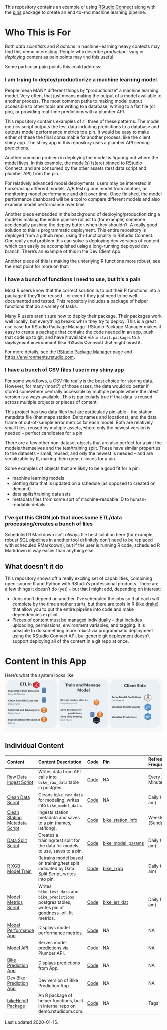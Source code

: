 This repository contains an example of using [RStudio
Connect](https://rstudio.com/products/connect/) along with the
[pins](https://github.com/rstudio/pins) package to create an end-to-end
machine learning pipeline.

Who This is For
===============

Both *data scientists* and *R admins* in machine-learning heavy contexts
may find this demo interesting. People who describe *production-izing*
or *deploying* content as pain points may find this useful.

Some particular pain points this could address:

### I am trying to deploy/productionize a machine learning model

People mean MANY different things by “productionize” a machine learning
model. Very often, that just means making the output of a model
available to another process. The most common paths to making model
output accessible to other tools are writing to a database, writing to a
flat file (or pin), or providing real-time predictions with a plumber
API.

This repository contains examples of all three of these patterns. The
model metrics script outputs the test data including predictions to a
database and outputs model performance metrics to a pin. It would be
easy to make either of these the final consumable for another process,
like the client shiny app. The shiny app in this repository uses a
plumber API serving predictions.

Another common problem in deploying the model is figuring out where the
model lives. In this example, the model(s) is(are) pinned to RStudio
Connect, and are consumed by the other assets (test data script and
plumber API) from the pin.

For relatively advanced model deployments, users may be interested in
horseracing different models, A/B testing one model from another, or
monitoring model performance and drift over time. Once finished, the
model performance dashboard will be a tool to compare different models
and also examine model performance over time.

Another piece embedded in the background of deploying/productionizing a
model is making the entire pipeline robust to (for example) someone
accidentally pushing the deploy button when they shouldn’t. A really
good solution to this is programmatic deployment. This entire repository
is deployed from a github repo, using the functionality in RStudio
Connect. One really cool problem this can solve is deploying dev
versions of content, which can easily be accomplished using a
long-running deployed dev branch. There’s an example of this in the Dev
Client App.

Another piece of this is making the underlying R functions more robust,
see the next point for more on that.

### I have a bunch of functions I need to use, but it’s a pain

Most R users know that the correct solution is to put their R functions
into a package if they’ll be reused – or even if they just need to be
well-documented and tested. This repository includes a package of helper
functions that do a variety of tasks.

Many R users aren’t sure how to deploy their package. Their packages
work well locally, but everything breaks when they try to deploy. This
is a great use case for RStudio Package Manager. RStudio Package Manager
makes it easy to create a package that contains the code needed in an
app, push that code up to git, and have it available via
`install.packages` to a deployment environment (like RStudio Connect)
that might need it.

For more details, see the [RStudio Package
Manager](https://rstudio.com/products/package-manager/) page and
<a href="https://environments.rstudio.com" class="uri">https://environments.rstudio.com</a>.

### I have a bunch of CSV files I use in my shiny app

For some workflows, a CSV file really is the best choice for storing
data. However, for many (most?) of those cases, the data would do better
if stored somewhere centrally accessible by multiple people where the
latest version is always available. This is particularly true if that
data is reused across multiple projects or pieces of content.

This project has two data files that are particularly pin-able – the
station metadata file (that maps station IDs to names and locations),
and the data frame of out-of-sample error metrics for each model. Both
are relatively small files, reused by multiple assets, where only the
newest version is needed – perfect candidates for a pin.

There are a few other non-dataset objects that are also perfect for a
pin: the models themselves and the test/training split. These have
similar properties to the datasets – small, reused, and only the newest
is needed – and are serializable by R, making them great choices for a
pin.

Some examples of objects that are likely to be a good fit for a pin:

-   machine learning models
-   plotting data that is updated on a schedule (as opposed to created
    on demand)
-   data splits/training data sets
-   metadata files from some sort of machine-readable ID to
    human-readable details

### I’ve got this CRON job that does some ETL/data processing/creates a bunch of files

Scheduled R Markdown isn’t *always* the best solution here (for example,
robust SQL pipelines in another tool definitely don’t need to be
replaced with scheduled RMarkdown), but if the user is running R code,
scheduled R Markdown is way easier than anything else.

What doesn’t it do
------------------

This repository shows off a really exciting set of capabilities,
combining open-source R and Python with RStudio’s professional products.
There are a few things it doesn’t do (yet) – but that I might add,
depending on interest:

-   Jobs don’t depend on another. I’ve scheduled the jobs so that each
    will complete by the time another starts, but there are tools in R
    (like [drake](https://github.com/ropensci/drake)) that allow you to
    put the entire pipeline into code and make dependencies explicit.
-   Pieces of content must be managed individually – that includes
    uploading, permissions, environment variables, and tagging. It is
    possible to do something more robust via programmatic deployment
    using the RStudio Connect API, but generic git deployment doesn’t
    support deploying all of the content in a git repo at once.

Content in this App
===================

Here’s what the system looks like ![](./system_schematic.png)

Individual Content
------------------

<table>
<thead>
<tr class="header">
<th style="text-align: left;">Content</th>
<th style="text-align: left;">Content Description</th>
<th style="text-align: left;">Code</th>
<th style="text-align: left;">Pin</th>
<th style="text-align: left;">Refresh Frequency</th>
</tr>
</thead>
<tbody>
<tr class="odd">
<td style="text-align: left;"><a href="https://colorado.rstudio.com/rsc/bike_intake_raw">Raw Data Ingest Script</a></td>
<td style="text-align: left;">Writes data from API calls into <code>bike_raw_data</code> table in postgres.</td>
<td style="text-align: left;"><a href="https://github.com/rstudio/bike_predict//blob/master/ETL/intake_raw/ETL_raw_into_db.Rmd">Code</a></td>
<td style="text-align: left;">NA</td>
<td style="text-align: left;">Every 20 Minutes</td>
</tr>
<tr class="even">
<td style="text-align: left;"><a href="https://colorado.rstudio.com/rsc/bike_clean_raw">Clean Data Script</a></td>
<td style="text-align: left;">Cleans <code>bike_raw_data</code> for modeling, writes into <code>bike_model_data</code>.</td>
<td style="text-align: left;"><a href="https://github.com/rstudio/bike_predict//blob/master/ETL/clean_raw/ETL_clean_raw.Rmd">Code</a></td>
<td style="text-align: left;">NA</td>
<td style="text-align: left;">Daily (4 am)</td>
</tr>
<tr class="odd">
<td style="text-align: left;"><a href="https://colorado.rstudio.com/rsc/bike_station_data_ingest">Clean Station Metadata Script</a></td>
<td style="text-align: left;">Ingests station metadata and saves to a pin (names, lat/long).</td>
<td style="text-align: left;"><a href="https://github.com/rstudio/bike_predict//blob/master/ETL/station_api_to_pin/ETL_station_api_to_pin.Rmd">Code</a></td>
<td style="text-align: left;"><a href="https://colorado.rstudio.com/rsc/bike_station_info">bike_station_info</a></td>
<td style="text-align: left;">Weekly (Sundays)</td>
</tr>
<tr class="even">
<td style="text-align: left;"><a href="https://colorado.rstudio.com/rsc/bike_data_split">Data Split Script</a></td>
<td style="text-align: left;">Creates a training/test split for the data for models to use, saves to a pin.</td>
<td style="text-align: left;"><a href="https://github.com/rstudio/bike_predict//blob/master/ETL/data_split/data_split.Rmd">Code</a></td>
<td style="text-align: left;"><a href="https://colorado.rstudio.com/rsc/bike_model_params">bike_model_params</a></td>
<td style="text-align: left;">Daily (5 am)</td>
</tr>
<tr class="odd">
<td style="text-align: left;"><a href="https://colorado.rstudio.com/rsc/bike_train_rxgb">R XGB Model Train</a></td>
<td style="text-align: left;">Retrains model based on training/test split indicated by Data Split Script, writes into pin.</td>
<td style="text-align: left;"><a href="https://github.com/rstudio/bike_predict//blob/master/Model/build_rxgb/build_rxgb.Rmd">Code</a></td>
<td style="text-align: left;"><a href="https://colorado.rstudio.com/rsc/bike_rxgb">bike_rxgb</a></td>
<td style="text-align: left;">Daily (6 am)</td>
</tr>
<tr class="even">
<td style="text-align: left;"><a href="https://colorado.rstudio.com/rsc/bike_model_metrics_script">Model Metrics Script</a></td>
<td style="text-align: left;">Writes <code>bike_test_data</code> and <code>bike_predictions</code> postgres tables, writes pin of goodness-of-fit metrics.</td>
<td style="text-align: left;"><a href="https://github.com/rstudio/bike_predict//blob/master/Model/model_quality_metrics/model_quality_metrics.Rmd">Code</a></td>
<td style="text-align: left;"><a href="https://colorado.rstudio.com/rsc/bike_err_dat">bike_err_dat</a></td>
<td style="text-align: left;">Daily (8 am)</td>
</tr>
<tr class="odd">
<td style="text-align: left;"><a href="https://colorado.rstudio.com/rsc/bike_model_performance_app">Model Performance App</a></td>
<td style="text-align: left;">Displays model performance metrics.</td>
<td style="text-align: left;"><a href="https://github.com/rstudio/bike_predict//blob/master/App/model_performance/app.R">Code</a></td>
<td style="text-align: left;">NA</td>
<td style="text-align: left;">NA</td>
</tr>
<tr class="even">
<td style="text-align: left;"><a href="https://colorado.rstudio.com/rsc/bike_predict_api">Model API</a></td>
<td style="text-align: left;">Serves model predictions via Plumber API.</td>
<td style="text-align: left;"><a href="https://github.com/rstudio/bike_predict//blob/master/API/plumber.R">Code</a></td>
<td style="text-align: left;">NA</td>
<td style="text-align: left;">NA</td>
</tr>
<tr class="odd">
<td style="text-align: left;"><a href="https://colorado.rstudio.com/rsc/bike_predict_app">Bike Prediction App</a></td>
<td style="text-align: left;">Displays predictions from App.</td>
<td style="text-align: left;"><a href="https://github.com/rstudio/bike_predict//blob/master/App/client_app/app.R">Code</a></td>
<td style="text-align: left;">NA</td>
<td style="text-align: left;">NA</td>
</tr>
<tr class="even">
<td style="text-align: left;"><a href="https://colorado.rstudio.com/rsc/dev_bike_predict_app">Dev Bike Prediction App</a></td>
<td style="text-align: left;">Dev version of Bike Prediction App</td>
<td style="text-align: left;"><a href="https://github.com/rstudio/bike_predict//blob/dev/App/client_app/app.R">Code</a></td>
<td style="text-align: left;">NA</td>
<td style="text-align: left;">NA</td>
</tr>
<tr class="odd">
<td style="text-align: left;"><a href="https://demo.rstudiopm.com/client/#/repos/8/packages/bikeHelpR">bikeHelpR Package</a></td>
<td style="text-align: left;">An R package of helper functions, built in internal repo on demo.rstudiopm.com.</td>
<td style="text-align: left;"><a href="https://github.com/rstudio/bike_predict//blob/master/pkg">Code</a></td>
<td style="text-align: left;">NA</td>
<td style="text-align: left;">Tags</td>
</tr>
</tbody>
</table>

Last updated 2020-01-15.
